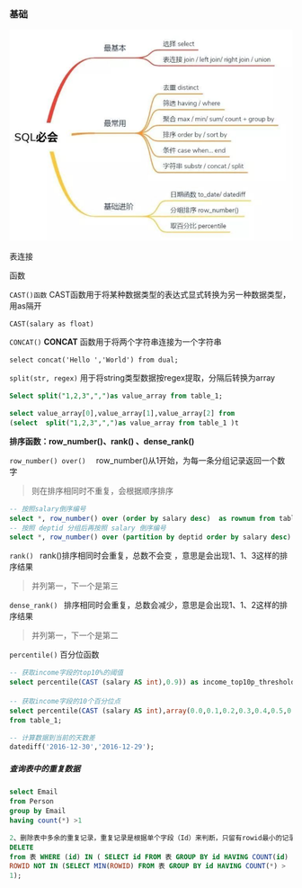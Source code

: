 





### 基础

![rejxjxpat8](./images/rejxjxpat8.jpeg)

表连接







函数

`CAST()函数` CAST函数用于将某种数据类型的表达式显式转换为另一种数据类型，用as隔开

 ```
CAST(salary as float)
 ```



`CONCAT()` **CONCAT** 函数用于将两个字符串连接为一个字符串

```
select concat('Hello ','World') from dual;
```



`split(str, regex)` 用于将string类型数据按regex提取，分隔后转换为array

```sql
Select split("1,2,3",",")as value_array from table_1;
```

```sql
select value_array[0],value_array[1],value_array[2] from 
(select  split("1,2,3",",")as value_array from table_1 )t
```



**排序函数：row_number()、rank() 、dense_rank()**



`row_number() over()  ` row_number()从1开始，为每一条分组记录返回一个数字

>  则在排序相同时不重复，会根据顺序排序



```sql
-- 按照salary倒序编号
select *, row_number() over (order by salary desc)  as rownum from table_1;
-- 按照 deptid 分组后再按照 salary 倒序编号
select *, row_number() over (partition by deptid order by salary desc) as rank from table_1;
```



`rank() ` rank()排序相同时会重复，总数不会变 ，意思是会出现1、1、3这样的排序结果

> 并列第一，下一个是第三



`dense_rank() ` 排序相同时会重复，总数会减少，意思是会出现1、1、2这样的排序结果

> 并列第一，下一个是第二



`percentile()` 百分位函数

```sql
-- 获取income字段的top10%的阈值
select percentile(CAST (salary AS int),0.9)) as income_top10p_threshold from table_1;

-- 获取income字段的10个百分位点
select percentile(CAST (salary AS int),array(0.0,0.1,0.2,0.3,0.4,0.5,0.6,0.7,0.8,0.9,1.0)) as income_percentiles
from table_1;
```



```sql
-- 计算数据到当前的天数差
datediff('2016-12-30','2016-12-29');
```



##### 查询表中的重复数据

```sql
select Email 
from Person 
group by Email
having count(*) >1
```



```sql
2、删除表中多余的重复记录，重复记录是根据单个字段（Id）来判断，只留有rowid最小的记录
DELETE 
from 表 WHERE (id) IN ( SELECT id FROM 表 GROUP BY id HAVING COUNT(id) > 1) AND 
ROWID NOT IN (SELECT MIN(ROWID) FROM 表 GROUP BY id HAVING COUNT(*) > 
1);
```



















